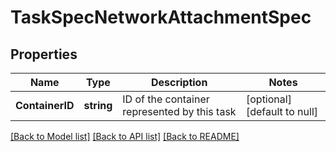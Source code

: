 # TaskSpecNetworkAttachmentSpec

## Properties
Name | Type | Description | Notes
------------ | ------------- | ------------- | -------------
**ContainerID** | **string** | ID of the container represented by this task | [optional] [default to null]

[[Back to Model list]](../README.md#documentation-for-models) [[Back to API list]](../README.md#documentation-for-api-endpoints) [[Back to README]](../README.md)


